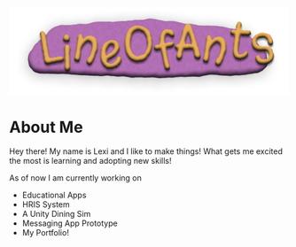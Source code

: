 ![alt text](logo.png)

# About Me
Hey there! My name is Lexi and I like to make things! What gets me excited the most is learning and adopting new skills!


As of now I am currently working on
- Educational Apps
- HRIS System
- A Unity Dining Sim
- Messaging App Prototype
- My Portfolio!
